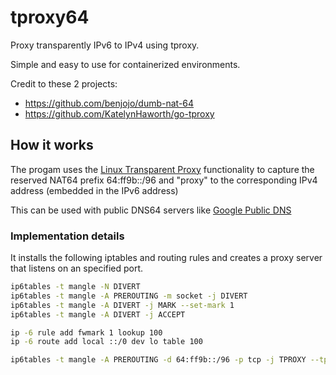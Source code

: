 # tproxy64

Proxy transparently IPv6 to IPv4 using tproxy.

Simple and easy to use for containerized environments.

Credit to these 2 projects:

- https://github.com/benjojo/dumb-nat-64
- https://github.com/KatelynHaworth/go-tproxy

## How it works

The progam uses the [Linux Transparent Proxy](https://www.kernel.org/doc/html/v5.8/networking/tproxy.html) functionality to capture the reserved NAT64 prefix  64:ff9b::/96 and "proxy" to the corresponding IPv4 address (embedded in the IPv6 address)

This can be used with public DNS64 servers like [Google Public DNS](https://developers.google.com/speed/public-dns/docs/dns64)


### Implementation details

It installs the following iptables and routing rules and creates a proxy server that listens on an specified port.

```sh
ip6tables -t mangle -N DIVERT
ip6tables -t mangle -A PREROUTING -m socket -j DIVERT
ip6tables -t mangle -A DIVERT -j MARK --set-mark 1
ip6tables -t mangle -A DIVERT -j ACCEPT

ip -6 rule add fwmark 1 lookup 100
ip -6 route add local ::/0 dev lo table 100

ip6tables -t mangle -A PREROUTING -d 64:ff9b::/96 -p tcp -j TPROXY --tproxy-mark 0x1/0x1 --on-port 8080
```

